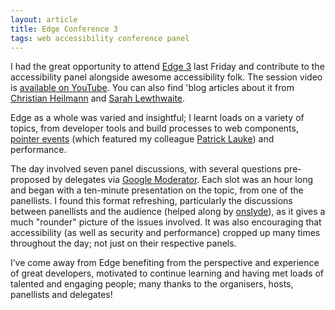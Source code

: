 ```yaml
---
layout: article
title: Edge Conference 3
tags: web accessibility conference panel
---
```


I had the great opportunity to attend [Edge 3](http://edgeconf.com/2014-london) last Friday and contribute to the accessibility panel alongside awesome accessibility folk.  The session video is [available on YouTube](https://www.youtube.com/watch?v=4gr9rG5rf4w&t=4m08s).  You can also find 'blog articles about it from [Christian Heilmann](http://christianheilmann.com/2014/03/22/edgeconf-3-just-be-there-next-time-trust-me/) and [Sarah Lewthwaite](http://slewth.co.uk/blog/2014/03/22/edge-3-accessibility-panel-video/).

Edge as a whole was varied and insightful; I learnt loads on a variety of topics, from developer tools and build processes to web components, [pointer events](https://www.youtube.com/watch?list=UUnUYZLuoy1rq1aVMwx4aTzw&v=dlw9CbPwU90#t=4142) (which featured my colleague [Patrick Lauke](https://twitter.com/patrick_h_lauke)) and performance.

The day involved seven panel discussions, with several questions pre-proposed by delegates via [Google Moderator](https://www.google.com/moderator/).  Each slot was an hour long and began with a ten-minute presentation on the topic, from one of the panellists.  I found this format refreshing, particularly the discussions between panellists and the audience (helped along by [onslyde](http://www.onslyde.com)), as it gives a much "rounder" picture of the issues involved.  It was also encouraging that accessibility (as well as security and performance) cropped up many times throughout the day; not just on their respective panels.

I’ve come away from Edge benefiting from the perspective and experience of great developers, motivated to continue learning and having met loads of talented and engaging people; many thanks to the organisers, hosts, panellists and delegates!
